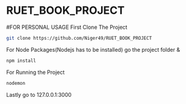 # RUET_BOOK_PROJECT
#FOR PERSONAL USAGE
First Clone The Project
```bash
git clone https://github.com/Niger49/RUET_BOOK_PROJECT
```
For Node Packages(Nodejs has to be installed)
go the project folder &
```bash
npm install
```
For Running the Project
```bash
nodemon
```
Lastly go to 127.0.0.1:3000
